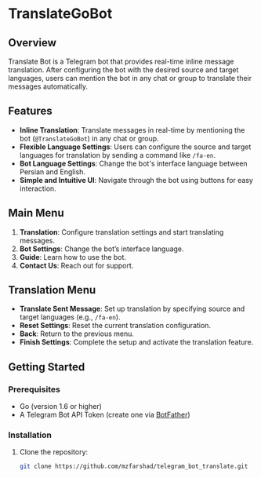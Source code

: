 # TranslateGoBot

## Overview
Translate Bot is a Telegram bot that provides real-time inline message translation. After configuring the bot with the desired source and target languages, users can mention the bot in any chat or group to translate their messages automatically.

## Features
- **Inline Translation**: Translate messages in real-time by mentioning the bot (`@TranslateGoBot`) in any chat or group.
- **Flexible Language Settings**: Users can configure the source and target languages for translation by sending a command like `/fa-en`.
- **Bot Language Settings**: Change the bot's interface language between Persian and English.
- **Simple and Intuitive UI**: Navigate through the bot using buttons for easy interaction.

## Main Menu
1. **Translation**: Configure translation settings and start translating messages.
2. **Bot Settings**: Change the bot’s interface language.
3. **Guide**: Learn how to use the bot.
4. **Contact Us**: Reach out for support.

## Translation Menu
- **Translate Sent Message**: Set up translation by specifying source and target languages (e.g., `/fa-en`).
- **Reset Settings**: Reset the current translation configuration.
- **Back**: Return to the previous menu.
- **Finish Settings**: Complete the setup and activate the translation feature.

## Getting Started

### Prerequisites
- Go (version 1.6 or higher)
- A Telegram Bot API Token (create one via [BotFather](https://core.telegram.org/bots#botfather))

### Installation
1. Clone the repository:
   ```bash
   git clone https://github.com/mzfarshad/telegram_bot_translate.git
